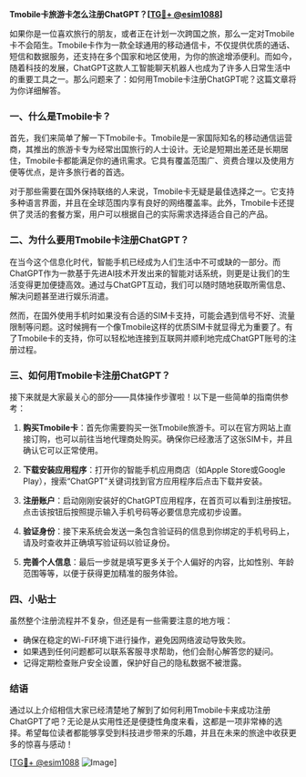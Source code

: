**Tmobile卡旅游卡怎么注册ChatGPT？[[TG💪+ @esim1088](https://t.me/s/esim1088)]**

如果你是一位喜欢旅行的朋友，或者正在计划一次跨国之旅，那么一定对Tmobile卡不会陌生。Tmobile卡作为一款全球通用的移动通信卡，不仅提供优质的通话、短信和数据服务，还支持在多个国家和地区使用，为你的旅途增添便利。而如今，随着科技的发展，ChatGPT这款人工智能聊天机器人也成为了许多人日常生活中的重要工具之一。那么问题来了：如何用Tmobile卡注册ChatGPT呢？这篇文章将为你详细解答。

### 一、什么是Tmobile卡？

首先，我们来简单了解一下Tmobile卡。Tmobile是一家国际知名的移动通信运营商，其推出的旅游卡专为经常出国旅行的人士设计。无论是短期出差还是长期居住，Tmobile卡都能满足你的通讯需求。它具有覆盖范围广、资费合理以及使用方便等优点，是许多旅行者的首选。

对于那些需要在国外保持联络的人来说，Tmobile卡无疑是最佳选择之一。它支持多种语言界面，并且在全球范围内享有良好的网络覆盖率。此外，Tmobile卡还提供了灵活的套餐方案，用户可以根据自己的实际需求选择适合自己的产品。

### 二、为什么要用Tmobile卡注册ChatGPT？

在当今这个信息化时代，智能手机已经成为人们生活中不可或缺的一部分。而ChatGPT作为一款基于先进AI技术开发出来的智能对话系统，则更是让我们的生活变得更加便捷高效。通过与ChatGPT互动，我们可以随时随地获取所需信息、解决问题甚至进行娱乐消遣。

然而，在国外使用手机时如果没有合适的SIM卡支持，可能会遇到信号不好、流量限制等问题。这时候拥有一个像Tmobile这样的优质SIM卡就显得尤为重要了。有了Tmobile卡的支持，你可以轻松地连接到互联网并顺利地完成ChatGPT账号的注册过程。

### 三、如何用Tmobile卡注册ChatGPT？

接下来就是大家最关心的部分——具体操作步骤啦！以下是一些简单的指南供参考：

1. **购买Tmobile卡**：首先你需要购买一张Tmobile旅游卡。可以在官方网站上直接订购，也可以前往当地代理商处购买。确保你已经激活了这张SIM卡，并且确认它可以正常使用。

2. **下载安装应用程序**：打开你的智能手机应用商店（如Apple Store或Google Play），搜索“ChatGPT”关键词找到官方应用程序后点击下载并安装。

3. **注册账户**：启动刚刚安装好的ChatGPT应用程序，在首页可以看到注册按钮。点击该按钮后按照提示输入手机号码等必要信息完成初步设置。

4. **验证身份**：接下来系统会发送一条包含验证码的信息到你绑定的手机号码上，请及时查收并正确填写验证码以验证身份。

5. **完善个人信息**：最后一步就是填写更多关于个人偏好的内容，比如性别、年龄范围等等，以便于获得更加精准的服务体验。

### 四、小贴士

虽然整个注册流程并不复杂，但还是有一些需要注意的地方哦：
- 确保在稳定的Wi-Fi环境下进行操作，避免因网络波动导致失败。
- 如果遇到任何问题都可以联系客服寻求帮助，他们会耐心解答您的疑问。
- 记得定期检查账户安全设置，保护好自己的隐私数据不被泄露。

### 结语

通过以上介绍相信大家已经清楚地了解到了如何利用Tmobile卡来成功注册ChatGPT了吧？无论是从实用性还是便捷性角度来看，这都是一项非常棒的选择。希望每位读者都能够享受到科技进步带来的乐趣，并且在未来的旅途中收获更多的惊喜与感动！

[[TG💪+ @esim1088](https://t.me/s/esim1088) ![Image](https://i.postimg.cc/4NQfJmqS/Snipaste-2025-05-13-00-14-12.png)]